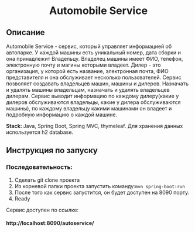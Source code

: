 <h1 align="center">Automobile Service</h1>


## Описание
<p align="left">
Automobile Service - сервис, который управляет информацией об автопарке.
У каждой машины есть уникальный номер, дата сборки и она принадлежит Владельцу.
Владелец машины имеет ФИО, телефон, электронную почту и магины которыми владеет.
Дилер - это организация, у которой есть название, электронная почта, ФИО представителя и она обслуживает несколько пользователей.
Сервис позволяет создавать владельцев машин, машины и дилеров. Назначать и удалять машины владельцам, назначать и удалять владельцев дилерам.
Сервис выводит информацию по каждому дилеру(какие у дилеров обслуживаются владельцы, какие у дилера обслуживаются машины), по каждому владельцу какими машинами он владеет и подробную информацию о каждой машине.

<b>Stack: </b>Java, Spring Boot, Spring MVC, thymeleaf. Для хранения данных используется h2 database.</p>
## Инструкция по запуску
### Последовательность:
1. Сделать git clone проекта
2. Из корневой папки проекта запустить команду:```mvn spring-boot:run``` 
3. После того как сервис запустится, он будет доступен на 8090 порту.
4. Ready

Сервис доступен по ссылке:
#### http://localhost:8090/autoservice/

